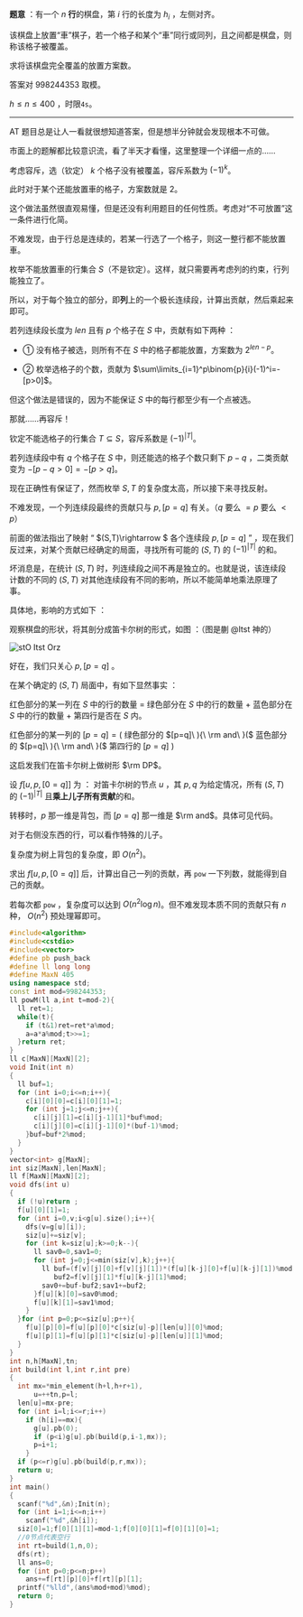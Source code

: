 **题意** ：有一个 $n$ **行**的棋盘，第 $i$ 行的长度为 $h_i$ ，左侧对齐。

该棋盘上放置“車”棋子，若一个格子和某个“車”同行或同列，且之间都是棋盘，则称该格子被覆盖。

求将该棋盘完全覆盖的放置方案数。

答案对 $998244353$ 取模。

$h\leq n\leq 400$ ，时限$\texttt{4s}$。

------------

AT 题目总是让人一看就很想知道答案，但是想半分钟就会发现根本不可做。

市面上的题解都比较意识流，看了半天才看懂，这里整理一个详细一点的……

考虑容斥，选（钦定） $k$ 个格子没有被覆盖，容斥系数为 $(-1)^k$。

此时对于某个还能放置車的格子，方案数就是 $2$。

这个做法虽然很直观易懂，但是还没有利用题目的任何性质。考虑对“不可放置”这一条件进行化简。

不难发现，由于行总是连续的，若某一行选了一个格子，则这一整行都不能放置車。

枚举不能放置車的行集合 $S$（不是钦定）。这样，就只需要再考虑列的约束，行列能独立了。

所以，对于每个独立的部分，即**列**上的一个极长连续段，计算出贡献，然后乘起来即可。

若列连续段长度为 $len$ 且有 $p$ 个格子在 $S$ 中，贡献有如下两种 ：

- ① 没有格子被选，则所有不在 $S$ 中的格子都能放置，方案数为 $2^{len-p}$。

- ② 枚举选格子的个数，贡献为 $\sum\limits_{i=1}^p\binom{p}{i}(-1)^i=-[p>0]$。

但这个做法是错误的，因为不能保证 $S$ 中的每行都至少有一个点被选。

那就……再容斥！

钦定不能选格子的行集合 $T\subseteq S$，容斥系数是 $(-1)^{|T|}$。

若列连续段中有 $q$ 个格子在 $S$ 中，则还能选的格子个数只剩下 $p-q$ ，二类贡献变为 $-[p-q>0]=-[p>q]$。

现在正确性有保证了，然而枚举 $S,T$ 的复杂度太高，所以接下来寻找反射。

不难发现，一个列连续段最终的贡献只与 $p,[p=q]$ 有关。（$q$ 要么 $=p$ 要么 $<p$）

前面的做法指出了映射 “ $(S,T)\rightarrow $ 各个连续段 $p,[p=q]$ ” ，现在我们反过来，对某个贡献已经确定的局面，寻找所有可能的 $(S,T)$ 的 $(-1)^{|T|}$ 的和。

坏消息是，在统计 $(S,T)$ 时，列连续段之间不再是独立的。也就是说，该连续段计数的不同的 $(S,T)$ 对其他连续段有不同的影响，所以不能简单地乘法原理了事。

具体地，影响的方式如下 ：

观察棋盘的形状，将其剖分成笛卡尔树的形式，如图 ：（图是蒯 @Itst 神的）

![stO Itst Orz](https://cdn.luogu.com.cn/upload/image_hosting/2xxvstz5.png)

好在，我们只关心 $p,[p=q]$ 。

在某个确定的 $(S,T)$ 局面中，有如下显然事实 ： 

红色部分的某一列在 $S$ 中的行的数量 $=$ 绿色部分在 $S$ 中的行的数量 $+$ 蓝色部分在 $S$ 中的行的数量 $+$ 第四行是否在 $S$ 内。

红色部分的某一列的 $[p=q]=($ 绿色部分的 $[p=q]\ ){\ \rm and\ }($ 蓝色部分的 $[p=q]\ ){\ \rm and\ }($ 第四行的 $[p=q]\ )$

这启发我们在笛卡尔树上做树形 $\rm DP$。

设 $f\big[u,p,[0=q]\big]$ 为 ： 对笛卡尔树的节点 $u$ ，其 $p,q$ 为给定情况，所有 $(S,T)$ 的 $(-1)^{|T|}$ 且**乘上儿子所有贡献**的和。

转移时，$p$ 那一维是背包，而 $[p=q]$ 那一维是 $\rm and$。具体可见代码。

对于右侧没东西的行，可以看作特殊的儿子。

复杂度为树上背包的复杂度，即 $O(n^2)$。

求出 $f\big[u,p,[0=q]\big]$ 后，计算出自己一列的贡献，再 `pow` 一下列数，就能得到自己的贡献。

若每次都 `pow` ，复杂度可以达到 $O(n^2\log n)$。但不难发现本质不同的贡献只有 $n$ 种， $O(n^2)$ 预处理幂即可。

```cpp
#include<algorithm>
#include<cstdio>
#include<vector>
#define pb push_back
#define ll long long
#define MaxN 405
using namespace std;
const int mod=998244353;
ll powM(ll a,int t=mod-2){
  ll ret=1;
  while(t){
    if (t&1)ret=ret*a%mod;
    a=a*a%mod;t>>=1;
  }return ret;
}
ll c[MaxN][MaxN][2];
void Init(int n)
{
  ll buf=1;
  for (int i=0;i<=n;i++){
    c[i][0][0]=c[i][0][1]=1;
    for (int j=1;j<=n;j++){
      c[i][j][1]=c[i][j-1][1]*buf%mod;
      c[i][j][0]=c[i][j-1][0]*(buf-1)%mod;
    }buf=buf*2%mod;
  }
}
vector<int> g[MaxN];
int siz[MaxN],len[MaxN];
ll f[MaxN][MaxN][2];
void dfs(int u)
{
  if (!u)return ;
  f[u][0][1]=1;
  for (int i=0,v;i<g[u].size();i++){
    dfs(v=g[u][i]);
    siz[u]+=siz[v];
    for (int k=siz[u];k>=0;k--){
      ll sav0=0,sav1=0;
      for (int j=0;j<=min(siz[v],k);j++){
        ll buf=(f[v][j][0]+f[v][j][1])*(f[u][k-j][0]+f[u][k-j][1])%mod,
           buf2=f[v][j][1]*f[u][k-j][1]%mod;
        sav0+=buf-buf2;sav1+=buf2;
      }f[u][k][0]=sav0%mod;
      f[u][k][1]=sav1%mod;
    }
  }for (int p=0;p<=siz[u];p++){
    f[u][p][0]=f[u][p][0]*c[siz[u]-p][len[u]][0]%mod;
    f[u][p][1]=f[u][p][1]*c[siz[u]-p][len[u]][1]%mod;
  }
}
int n,h[MaxN],tn;
int build(int l,int r,int pre)
{
  int mx=*min_element(h+l,h+r+1),
      u=++tn,p=l;
  len[u]=mx-pre;
  for (int i=l;i<=r;i++)
    if (h[i]==mx){
      g[u].pb(0);
      if (p<i)g[u].pb(build(p,i-1,mx));
      p=i+1;
    }
  if (p<=r)g[u].pb(build(p,r,mx));
  return u;
}
int main()
{
  scanf("%d",&n);Init(n);
  for (int i=1;i<=n;i++)
    scanf("%d",&h[i]);
  siz[0]=1;f[0][1][1]=mod-1;f[0][0][1]=f[0][1][0]=1;
  //0节点代表空行 
  int rt=build(1,n,0);
  dfs(rt);
  ll ans=0;
  for (int p=0;p<=n;p++)
    ans+=f[rt][p][0]+f[rt][p][1];
  printf("%lld",(ans%mod+mod)%mod);
  return 0;
}
```